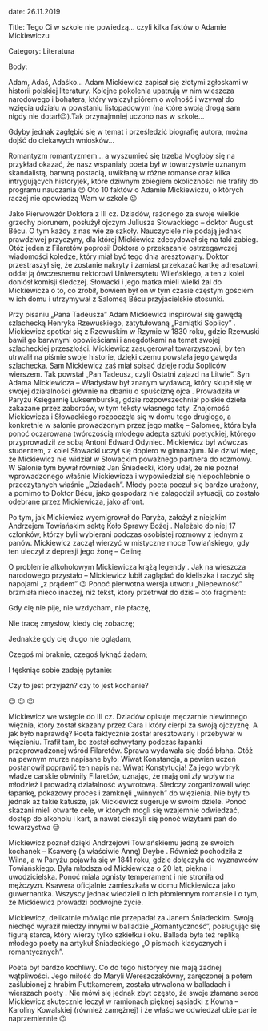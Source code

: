 date: 26.11.2019

Title: Tego Ci w szkole nie powiedzą… czyli kilka faktów o Adamie Mickiewiczu

Category: Literatura

Body:

Adam, Adaś, Adaśko...
Adam Mickiewicz zapisał się złotymi zgłoskami w historii polskiej literatury. Kolejne pokolenia upatrują w nim wieszcza narodowego i bohatera, który walczył piórem o wolność i wzywał do wzięcia udziału w powstaniu listopadowym (na które swoją drogą sam nigdy nie dotarł😉).Tak przynajmniej uczono nas w szkole…

Gdyby jednak zagłębić się w temat i prześledzić biografię autora, można dojść do ciekawych wniosków…

Romantyzm romantyzmem... a wyszumieć się trzeba
Mogłoby się na przykład okazać, że nasz wspaniały poeta był w towarzystwie uznanym skandalistą, barwną postacią, uwikłaną w różne romanse oraz kilka intrygujących historyjek, które dziwnym zbiegiem okoliczności nie trafiły do programu nauczania 😉 Oto 10 faktów o Adamie Mickiewiczu, o których raczej nie opowiedzą Wam w szkole 😉

Jako Pierwowzór Doktora z III cz. Dziadów, rażonego za swoje wielkie grzechy piorunem, posłużył ojczym Juliusza Słowackiego – doktor August Bécu. O tym każdy z nas wie ze szkoły. Nauczyciele nie podają jednak prawdziwej przyczyny, dla której Mickiewicz zdecydował się na taki zabieg. Otóż jeden z Filaretów poprosił Doktora o przekazanie ostrzegawczej wiadomości koledze, który miał być tego dnia aresztowany. Doktor przestraszył się, że zostanie nakryty i zamiast przekazać kartkę adresatowi, oddał ją ówczesnemu rektorowi Uniwersytetu Wileńskiego, a ten z kolei doniósł komisji śledczej. Słowacki i jego matka mieli wielki żal do Mickiewicza o to, co zrobił, bowiem był on w tym czasie częstym gościem w ich domu i utrzymywał z Salomeą Bécu przyjacielskie stosunki.

Przy pisaniu „Pana Tadeusza” Adam Mickiewicz inspirował się gawędą szlachecką Henryka Rzewuskiego, zatytułowaną „Pamiątki Soplicy” . Mickiewicz spotkał się z Rzewuskim w Rzymie w 1830 roku, gdzie Rzewuski bawił go barwnymi opowieściami i anegdotkami na temat swojej szlacheckiej przeszłości. Mickiewicz zasugerował towarzyszowi, by ten utrwalił na piśmie swoje historie, dzięki czemu powstała jego gawęda szlachecka. Sam Mickiewicz zaś miał spisać dzieje rodu Sopliców wierszem. Tak powstał „Pan Tadeusz, czyli Ostatni zajazd na Litwie”.
Syn Adama Mickiewicza – Władysław był znanym wydawcą, który skupił się w swojej działalności głównie na dbaniu o spuściznę ojca . Prowadziła w Paryżu Księgarnię Luksemburską, gdzie rozpowszechniał polskie dzieła zakazane przez zaborców, w tym teksty własnego taty.
Znajomość Mickiewicza i Słowackiego rozpoczęła się w domu tego drugiego, a konkretnie w salonie prowadzonym przez jego matkę – Salomeę, która była ponoć oczarowana twórczością młodego adepta sztuki poetyckiej, którego przyprowadził ze sobą Antoni Edward Odyniec. Mickiewicz był wówczas studentem, z kolei Słowacki uczył się dopiero w gimnazjum. Nie dziwi więc, że Mickiewicz nie widział w Słowackim poważnego partnera do rozmowy. W Salonie tym bywał również Jan Śniadecki, który udał, że nie poznał wprowadzonego właśnie Mickiewicza i wypowiedział się niepochlebnie o przeczytanych właśnie „Dziadach”. Młody poeta poczuł się bardzo urażony, a pomimo to Doktor Bécu, jako gospodarz nie załagodził sytuacji, co zostało odebrane przez Mickiewicza, jako afront.

Po tym, jak Mickiewicz wyemigrował do Paryża, założył z niejakim Andrzejem Towiańskim sektę Koło Sprawy Bożej . Należało do niej 17 członków, którzy byli wybierani podczas osobistej rozmowy z jednym z panów. Mickiewicz zaczął wierzyć w mistyczne moce Towiańskiego, gdy ten uleczył z depresji jego żonę – Celinę.

O problemie alkoholowym Mickiewicza krążą legendy . Jak na wieszcza narodowego przystało – Mickiewicz lubił zaglądać do kieliszka i raczyć się napojami „z prądem” 😉 Ponoć pierwotna wersja utworu „Niepewność” brzmiała nieco inaczej, niż tekst, który przetrwał do dziś – oto fragment:

Gdy cię nie piję, nie wzdycham, nie płaczę,

Nie tracę zmysłów, kiedy cię zobaczę;

Jednakże gdy cię długo nie oglądam,

Czegoś mi braknie, czegoś łyknąć żądam;

I tęskniąc sobie zadaję pytanie:

Czy to jest przyjaźń? czy to jest kochanie?

😉 😉 😉

Mickiewicz we wstępie do III cz. Dziadów opisuje męczarnie niewinnego więźnia, który został skazany przez Cara i który cierpi za swoją ojczyznę. A jak było naprawdę? Poeta faktycznie został aresztowany i przebywał w więzieniu. Trafił tam, bo został schwytany podczas łapanki przeprowadzonej wśród Filaretów. Sprawa wydawała się dość błaha. Otóż na pewnym murze napisane było: Wiwat Konstancja, a pewien uczeń postanowił poprawić ten napis na: Wiwat Konstytucja! Za jego wybryk władze carskie obwiniły Filaretów, uznając, że mają oni zły wpływ na młodzież i prowadzą działalność wywrotową. Śledczy zorganizowali więc łapankę, pokazowy proces i zamknęli „winnych” do więzienia. Nie były to jednak aż takie katusze, jak Mickiewicz sugeruje w swoim dziele. Ponoć skazani mieli otwarte cele, w których mogli się wzajemnie odwiedzać, dostęp do alkoholu i kart, a nawet cieszyli się ponoć wizytami pań do towarzystwa 😉

Mickiewicz poznał dzięki Andrzejowi Towiańskiemu jedną ze swoich kochanek – Ksawerę (a właściwie Annę) Deybe . Również pochodziła z Wilna, a w Paryżu pojawiła się w 1841 roku, gdzie dołączyła do wyznawców Towiańskiego. Była młodsza od Mickiewicza o 20 lat, piękna i uwodzicielska. Ponoć miała ognisty temperament i nie stroniła od mężczyzn. Ksawera oficjalnie zamieszkała w domu Mickiewicza jako guwernantka. Wszyscy jednak wiedzieli o ich płomiennym romansie i o tym, że Mickiewicz prowadzi podwójne życie.

Mickiewicz, delikatnie mówiąc nie przepadał za Janem Śniadeckim. Swoją niechęć wyraził miedzy innymi w balladzie „Romantyczność”, posługując się figurą starca, który wierzy tylko szkiełku i oku. Ballada była też repliką młodego poety na artykuł Śniadeckiego „O pismach klasycznych i romantycznych”.

Poeta był bardzo kochliwy. Co do tego historycy nie mają żadnej wątpliwości. Jego miłość do Maryli Wereszczakówny, zaręczonej a potem zaślubionej z hrabim Puttkamerem, została utrwalona w balladach i wierszach poety . Nie mówi się jednak zbyt często, że swoje złamane serce Mickiewicz skutecznie leczył w ramionach pięknej sąsiadki z Kowna – Karoliny Kowalskiej (również zamężnej) i że właściwe odwiedzał obie panie naprzemiennie 😉